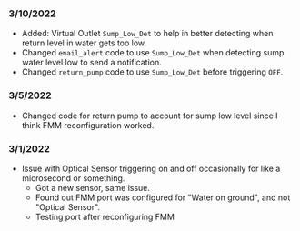 ### 3/10/2022
- Added: Virtual Outlet `Sump_Low_Det` to help in better detecting when return level in water gets too low.
- Changed `email_alert` code to use `Sump_Low_Det` when detecting sump water level low to send a notification.
- Changed `return_pump` code to use `Sump_Low_Det` before triggering `OFF`.

### 3/5/2022
- Changed code for return pump to account for sump low level since I think FMM reconfiguration worked.

### 3/1/2022
- Issue with Optical Sensor triggering on and off occasionally for like a microsecond or something.
   - Got a new sensor, same issue.
   - Found out FMM port was configured for "Water on ground", and not "Optical Sensor".
   - Testing port after reconfiguring FMM